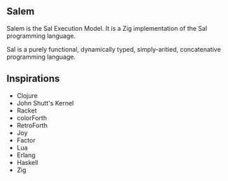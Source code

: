 ## Salem

Salem is the Sal Execution Model. It is a Zig implementation of the Sal programming language.

Sal is a purely functional, dynamically typed, simply-aritied, concatenative programming language.

## Inspirations

* Clojure
* John Shutt's Kernel
* Racket
* colorForth
* RetroForth
* Joy
* Factor
* Lua
* Erlang
* Haskell
* Zig
